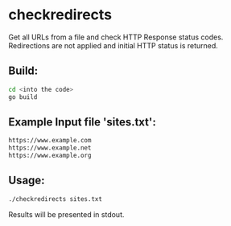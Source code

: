 # checkredirects

Get all URLs from a file and check HTTP Response status codes.
Redirections are not applied and initial HTTP status is returned.

## Build:
```bash
cd <into the code>
go build
```

## Example Input file 'sites.txt':
```bash
https://www.example.com
https://www.example.net
https://www.example.org
```

## Usage:
```bash
./checkredirects sites.txt
```

Results will be presented in stdout.

